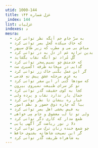```yaml
---
utid: 1000-144
title: غزل شماره ۱۴۴
_index: 144
list: غزلیات
indexes: د
mesra:
  - به سرّ جامِ جم آنگه نظر توانی کرد
  - که خاک میکده کُحلِ بصر توانی کرد
  - مباش بی می و مطرب که زیر طاق سپهر
  - بدین ترانه غم از دل به در توانی کرد
  - گُلِ مُراد تو آنگه نقاب بگشاید
  - که خدمتش چو نسیم سحر توانی کرد
  - گدایی در میخانه طُرفه اکسیری ست
  - گر این عمل بکُنی خاک زر توانی کرد
  - به عزم مرحله عشق پیش نهِ قدمی
  - که سودها کُنی ار این سفر توانی کرد
  - تو کز سرای طبیعت نمیروی بیرون
  - کجا به کوی حقیقت گذر توانی کرد
  - جمال یار ندارد نقاب و پرده ولی
  - غبار ره بنشان تا نظر توانی کرد
  - بیا که چاره ذوق حضور و نظم امور
  - به فیض بخشی اهل بصر توانی کرد
  - ولی تو تا لب معشوق و جام مِی خواهی
  - طمع مدار که کاری دگر توانی کرد
  - دلا ز نور ریاضت گر آگهی یابی
  - چو شمع خنده زنان ترکِ سر توانی کرد
  - گر این نصیحت شاهانه بشنوی حافظ
  - به شاهراه طریقت گُذر توانی کرد
---
```

